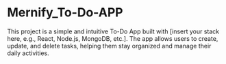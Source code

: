 # Mernify_To-Do-APP
This project is a simple and intuitive To-Do App built with [insert your stack here, e.g., React, Node.js, MongoDB, etc.]. The app allows users to create, update, and delete tasks, helping them stay organized and manage their daily activities.
